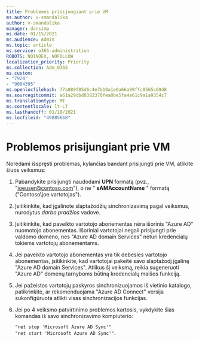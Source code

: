 ```yaml
---
title: Problemos prisijungiant prie VM
ms.author: v-smandalika
author: v-smandalika
manager: dansimp
ms.date: 01/15/2021
ms.audience: Admin
ms.topic: article
ms.service: o365-administration
ROBOTS: NOINDEX, NOFOLLOW
localization_priority: Priority
ms.collection: Adm_O365
ms.custom:
- "7924"
- "9004395"
ms.openlocfilehash: 77a889f05d6c4e7b19a1e0a66a99ffc0565c69d8
ms.sourcegitcommit: a61a29dbd0382370fea0be5fa4a61c9a1a9354c7
ms.translationtype: MT
ms.contentlocale: lt-LT
ms.lasthandoff: 01/18/2021
ms.locfileid: "49885668"
---
```

# <a name="issue-joining-vms"></a>Problemos prisijungiant prie VM

Norėdami išspręsti problemas, kylančias bandant prisijungti prie VM, atlikite šiuos veiksmus:

1. Pabandykite prisijungti naudodami **UPN** formatą (pvz., "joeuser@contoso.com"), o ne " **sAMAccountName** " formatą ("Contoso\joe vartotojas").
2. Įsitikinkite, kad įgalinote slaptažodžių sinchronizavimą pagal veiksmus, nurodytus *darbo pradžios* vadove.
3. Įsitikinkite, kad paveikto vartotojo abonementas nėra išorinis "Azure AD" nuomotojo abonementas. Išoriniai vartotojai negali prisijungti prie valdomo domeno, nes "Azure AD domain Services" neturi kredencialų tokiems vartotojų abonementams.
4. Jei paveikto vartotojo abonementas yra tik debesies vartotojo abonementas, įsitikinkite, kad vartotojai pakeitė savo slaptažodį įgalinę "Azure AD domain Services". Atlikus šį veiksmą, reikia sugeneruoti "Azure AD" domenų tarnyboms būtiną kredencialų maišos funkciją.
5. Jei pažeistos vartotojų paskyros sinchronizuojamos iš vietinio katalogo, patikrinkite, ar rekomenduojama "Azure AD Connect" versija sukonfigūruota atlikti visas sinchronizacijos funkcijas.
6. Jei po 4 veiksmo patvirtinimo problemos kartosis, vykdykite šias komandas iš savo sinchronizavimo kompiuterio:
 
     `"net stop 'Microsoft Azure AD Sync'"`  
     `"net start 'Microsoft Azure AD Sync'"`.